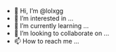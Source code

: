 - 👋 Hi, I’m @lolxgg
- 👀 I’m interested in ...
- 🌱 I’m currently learning ...
- 💞️ I’m looking to collaborate on ...
- 📫 How to reach me ...

<!---
lolxgg/lolxgg is a ✨ special ✨ repository because its `README.md` (this file) appears on your GitHub profile.
You can click the Preview link to take a look at your changes.
--->
